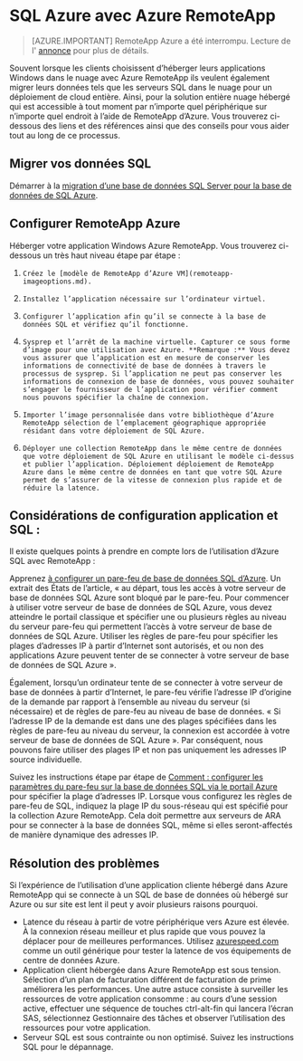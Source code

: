 <properties
   pageTitle="SQL Azure avec RemoteApp Azure | Microsoft Azure"
   description="Apprenez à utiliser SQL Azure avec Azure RemoteApp."
   services="remoteapp"
   documentationCenter=""
   authors="ericorman"
   manager="mbaldwin"
   editor=""/>

<tags
   ms.service="remoteapp"
   ms.devlang="na"
   ms.topic="hero-article"
   ms.tgt_pltfrm="na"
   ms.workload="compute"
   ms.date="08/15/2016"
   ms.author="elizapo"/>

# <a name="sql-azure-with-azure-remoteapp"></a>SQL Azure avec Azure RemoteApp

> [AZURE.IMPORTANT]
> RemoteApp Azure a été interrompu. Lecture de l' [annonce](https://go.microsoft.com/fwlink/?linkid=821148) pour plus de détails.

Souvent lorsque les clients choisissent d’héberger leurs applications Windows dans le nuage avec Azure RemoteApp ils veulent également migrer leurs données tels que les serveurs SQL dans le nuage pour un déploiement de cloud entière. Ainsi, pour la solution entière nuage hébergé qui est accessible à tout moment par n’importe quel périphérique sur n’importe quel endroit à l’aide de RemoteApp d’Azure. Vous trouverez ci-dessous des liens et des références ainsi que des conseils pour vous aider tout au long de ce processus.  

## <a name="migrate-your-sql-data"></a>Migrer vos données SQL

Démarrer à la [migration d’une base de données SQL Server pour la base de données de SQL Azure](../sql-database/sql-database-cloud-migrate.md). 

## <a name="configure-azure-remoteapp"></a>Configurer RemoteApp Azure
Héberger votre application Windows Azure RemoteApp. Vous trouverez ci-dessous un très haut niveau étape par étape :

1.     Créez le [modèle de RemoteApp d’Azure VM](remoteapp-imageoptions.md). 
2.     Installez l’application nécessaire sur l’ordinateur virtuel.
3.     Configurer l’application afin qu’il se connecte à la base de données SQL et vérifiez qu’il fonctionne.
4.     Sysprep et l’arrêt de la machine virtuelle. Capturer ce sous forme d’image pour une utilisation avec Azure. **Remarque :** Vous devez vous assurer que l’application est en mesure de conserver les informations de connectivité de base de données à travers le processus de sysprep. Si l’application ne peut pas conserver les informations de connexion de base de données, vous pouvez souhaiter s’engager le fournisseur de l’application pour vérifier comment nous pouvons spécifier la chaîne de connexion.
5.     Importer l’image personnalisée dans votre bibliothèque d’Azure RemoteApp sélection de l’emplacement géographique appropriée résidant dans votre déploiement de SQL Azure. 
6.     Déployer une collection RemoteApp dans le même centre de données que votre déploiement de SQL Azure en utilisant le modèle ci-dessus et publier l’application. Déploiement déploiement de RemoteApp Azure dans le même centre de données en tant que votre SQL Azure permet de s’assurer de la vitesse de connexion plus rapide et de réduire la latence. 

## <a name="app-and-sql-configuration-considerations"></a>Considérations de configuration application et SQL :
Il existe quelques points à prendre en compte lors de l’utilisation d’Azure SQL avec RemoteApp :

Apprenez [à configurer un pare-feu de base de données SQL d’Azure](../sql-database/sql-database-firewall-configure.md). Un extrait des États de l’article, « au départ, tous les accès à votre serveur de base de données SQL Azure sont bloqué par le pare-feu. Pour commencer à utiliser votre serveur de base de données de SQL Azure, vous devez atteindre le portail classique et spécifier une ou plusieurs règles au niveau du serveur pare-feu qui permettent l’accès à votre serveur de base de données de SQL Azure. Utiliser les règles de pare-feu pour spécifier les plages d’adresses IP à partir d’Internet sont autorisés, et ou non des applications Azure peuvent tenter de se connecter à votre serveur de base de données de SQL Azure ».

Également, lorsqu’un ordinateur tente de se connecter à votre serveur de base de données à partir d’Internet, le pare-feu vérifie l’adresse IP d’origine de la demande par rapport à l’ensemble au niveau du serveur (si nécessaire) et de règles de pare-feu au niveau de base de données. « Si l’adresse IP de la demande est dans une des plages spécifiées dans les règles de pare-feu au niveau du serveur, la connexion est accordée à votre serveur de base de données de SQL Azure ». Par conséquent, nous pouvons faire utiliser des plages IP et non pas uniquement les adresses IP source individuelle.

Suivez les instructions étape par étape de [Comment : configurer les paramètres du pare-feu sur la base de données SQL via le portail Azure](../sql-database/sql-database-configure-firewall-settings.md) pour spécifier la plage d’adresses IP. Lorsque vous configurez les règles de pare-feu de SQL, indiquez la plage IP du sous-réseau qui est spécifié pour la collection Azure RemoteApp. Cela doit permettre aux serveurs de ARA pour se connecter à la base de données SQL, même si elles seront-affectés de manière dynamique des adresses IP.

## <a name="troubleshooting"></a>Résolution des problèmes
Si l’expérience de l’utilisation d’une application cliente hébergé dans Azure RemoteApp qui se connecte à un SQL de base de données où hébergé sur Azure ou sur site est lent il peut y avoir plusieurs raisons pourquoi.  

- Latence du réseau à partir de votre périphérique vers Azure est élevée. À la connexion réseau meilleur et plus rapide que vous pouvez la déplacer pour de meilleures performances. Utilisez [azurespeed.com](http://azurespeed.com/) comme un outil générique pour tester la latence de vos équipements de centre de données Azure.  
- Application client hébergée dans Azure RemoteApp est sous tension. Sélection d’un plan de facturation différent de facturation de prime améliorera les performances. Une autre astuce consiste à surveiller les ressources de votre application consomme : au cours d’une session active, effectuer une séquence de touches ctrl-alt-fin qui lancera l’écran SAS, sélectionnez Gestionnaire des tâches et observer l’utilisation des ressources pour votre application.
- Serveur SQL est sous contrainte ou non optimisé. Suivez les instructions SQL pour le dépannage. 

